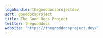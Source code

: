 ```yaml
---
logohandle: thegooddocsprojectdev
sort: gooddocsproject
title: The Good Docs Project
twitter: thegooddocs
website: 'https://thegooddocsproject.dev/'
---
```

